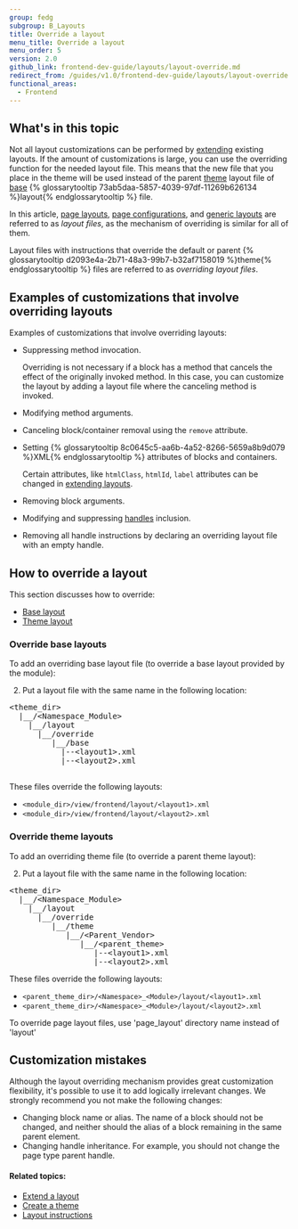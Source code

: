 ```yaml
---
group: fedg
subgroup: B_Layouts
title: Override a layout
menu_title: Override a layout
menu_order: 5
version: 2.0
github_link: frontend-dev-guide/layouts/layout-override.md
redirect_from: /guides/v1.0/frontend-dev-guide/layouts/layout-override.html
functional_areas:
  - Frontend
---
```


<h2 id="fedg_layout_override_overview">What's in this topic</h2>

Not all layout customizations can be performed by <a href="{{ page.baseurl }}/frontend-dev-guide/layouts/layout-extend.html" target="_blank">extending</a> existing layouts. If the amount of customizations is large, you can use the overriding function for the needed layout file. This means that the new file that you place in the theme will be used instead of the parent <a href="{{ page.baseurl }}/frontend-dev-guide/layouts/layout-overview.html#layout-loc" target="_blank">theme</a> layout file of <a href="{{ page.baseurl }}/frontend-dev-guide/layouts/layout-overview.html#layout-loc" target="_blank">base</a> {% glossarytooltip 73ab5daa-5857-4039-97df-11269b626134 %}layout{% endglossarytooltip %} file.

In this article, <a href="{{ page.baseurl }}/frontend-dev-guide/layouts/layout-types.html#layout-types-page" target="_blank">page layouts</a>, <a href="{{ page.baseurl }}/frontend-dev-guide/layouts/layout-types.html#layout-types-conf" target="_blank">page configurations</a>, and <a href="{{ page.baseurl }}/frontend-dev-guide/layouts/layout-types.html#layout-types-gen" target="_blank">generic layouts</a> are referred to as *layout files*, as the mechanism of overriding is similar for all of them.


Layout files with instructions that override the default or parent {% glossarytooltip d2093e4a-2b71-48a3-99b7-b32af7158019 %}theme{% endglossarytooltip %} files are referred to as *overriding layout files*.


## Examples of customizations that involve overriding layouts
Examples of customizations that involve overriding layouts:

*	Suppressing method invocation.

	<div class="bs-callout bs-callout-info" id="info">
		<p>Overriding is not necessary if a block has a method that cancels the effect of the originally invoked method. In this case, you can customize the layout by adding a layout file where the canceling method is invoked.</p>
	</div>

*	Modifying method arguments.
*	Canceling block/container removal using the `remove` attribute.
*	Setting {% glossarytooltip 8c0645c5-aa6b-4a52-8266-5659a8b9d079 %}XML{% endglossarytooltip %} attributes of blocks and containers.

	<div class="bs-callout bs-callout-info" id="info">
		<p>Certain attributes, like <code>htmlClass</code>, <code>htmlId</code>, <code>label</code> attributes can be changed in <a href="{{ page.baseurl }}/frontend-dev-guide/layouts/layout-extend.html" target="_blank">extending layouts</a>.</p>
	</div>
*	Removing block arguments.
*	Modifying and suppressing <a href="{{ page.baseurl }}/frontend-dev-guide/layouts/layout-overview.html#handle" target="_blank">handles</a> inclusion.
*	Removing all handle instructions by declaring an overriding layout file with an empty handle.


<h2 id="fedg_layout_override_howto">How to override a layout</h2>

This section discusses how to override:

*	<a href="{{ page.baseurl }}/frontend-dev-guide/layouts/layout-overview.html#layout-loc" target="_blank">Base layout</a>
*	<a href="{{ page.baseurl }}/frontend-dev-guide/layouts/layout-overview.html#layout-loc" target="_blank">Theme layout</a>

<h3 id="fedg_layout_override_default">Override base layouts</h3>

To add an overriding base layout file (to override a base layout provided by the module):


2.	Put a layout file with the same name in the following location:

<pre>
&lt;theme_dir&gt;
&nbsp;&nbsp;|__/&lt;Namespace_Module&gt;
&nbsp;&nbsp;&nbsp;&nbsp;|__/layout
&nbsp;&nbsp;&nbsp;&nbsp;&nbsp;&nbsp;|__/override
&nbsp;&nbsp;&nbsp;&nbsp;&nbsp;&nbsp;&nbsp;&nbsp;&nbsp;|__/base
&nbsp;&nbsp;&nbsp;&nbsp;&nbsp;&nbsp;&nbsp;&nbsp;&nbsp;&nbsp;&nbsp;|--&lt;layout1&gt;.xml
&nbsp;&nbsp;&nbsp;&nbsp;&nbsp;&nbsp;&nbsp;&nbsp;&nbsp;&nbsp;&nbsp;|--&lt;layout2&gt;.xml

</pre>

These files override the following layouts:

<ul>
<li><code>&lt;module_dir&gt;/view/frontend/layout/&lt;layout1&gt;.xml</code></li>
<li><code>&lt;module_dir&gt;/view/frontend/layout/&lt;layout2&gt;.xml</code></li>
</ul>

<h3 id="fedg_layout_override_theme">Override theme layouts</h3>

To add an overriding theme file (to override a parent theme layout):

2.	Put a layout file with the same name in the following location:

<pre>
&lt;theme_dir&gt;
&nbsp;&nbsp;|__/&lt;Namespace_Module&gt;
&nbsp;&nbsp;&nbsp;&nbsp;|__/layout
&nbsp;&nbsp;&nbsp;&nbsp;&nbsp;&nbsp;|__/override
&nbsp;&nbsp;&nbsp;&nbsp;&nbsp;&nbsp;&nbsp;&nbsp;&nbsp;|__/theme
&nbsp;&nbsp;&nbsp;&nbsp;&nbsp;&nbsp;&nbsp;&nbsp;&nbsp;&nbsp;&nbsp;&nbsp;|__/&lt;Parent_Vendor&gt;
&nbsp;&nbsp;&nbsp;&nbsp;&nbsp;&nbsp;&nbsp;&nbsp;&nbsp;&nbsp;&nbsp;&nbsp;&nbsp;&nbsp;&nbsp;|__/&lt;parent_theme&gt;
&nbsp;&nbsp;&nbsp;&nbsp;&nbsp;&nbsp;&nbsp;&nbsp;&nbsp;&nbsp;&nbsp;&nbsp;&nbsp;&nbsp;&nbsp;&nbsp;&nbsp;&nbsp;|--&lt;layout1&gt;.xml
&nbsp;&nbsp;&nbsp;&nbsp;&nbsp;&nbsp;&nbsp;&nbsp;&nbsp;&nbsp;&nbsp;&nbsp;&nbsp;&nbsp;&nbsp;&nbsp;&nbsp;&nbsp;|--&lt;layout2&gt;.xml
</pre>

These files override the following layouts:

<ul>
<li><code>&lt;parent_theme_dir&gt;/&lt;Namespace&gt;_&lt;Module&gt;/layout/&lt;layout1&gt;.xml</code></li>
<li><code>&lt;parent_theme_dir&gt;/&lt;Namespace&gt;_&lt;Module&gt;/layout/&lt;layout2&gt;.xml</code></li>
</ul>

<div class="bs-callout bs-callout-info" id="info">
<span class="glyphicon-class">
  <p>To override page layout files, use 'page_layout' directory name instead of 'layout'</p></span>
</div>


<h2 id="override-mistake">Customization mistakes</h2>

Although the layout overriding mechanism provides great customization flexibility, it's possible to use it to add logically irrelevant changes. We strongly recommend you not make the following changes:

*	Changing block name or alias. The name of a block should not be changed, and neither should the alias of a block remaining in the same parent element.
*	Changing handle inheritance. For example, you should not change the page type parent handle.

#### Related topics:

*	<a href="{{ page.baseurl }}/frontend-dev-guide/layouts/layout-extend.html" target="_blank">Extend a layout</a>
*	<a href="{{ page.baseurl }}/frontend-dev-guide/themes/theme-create.html" target="_blank">Create a theme</a>
*	<a href="{{ page.baseurl }}/frontend-dev-guide/layouts/xml-instructions.html" target="_blank">Layout instructions</a>
